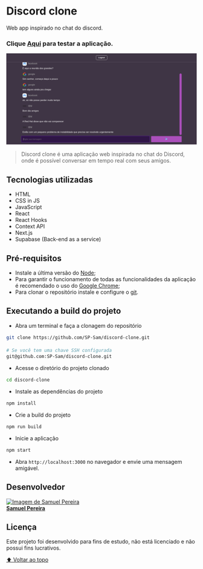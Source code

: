# Discord clone

Web app inspirado no chat do discord.

### Clique [Aqui](https://spsam-discordclone.vercel.app/) para testar a aplicação.

<img src="./public/discord_clone_demo.png" alt="Home page 1">

> Discord clone é uma aplicação web inspirada no chat do Discord, onde é possível conversar em tempo real com seus amigos.

## Tecnologias utilizadas
* HTML
* CSS in JS
* JavaScript
* React
* React Hooks
* Context API
* Next.js
* Supabase (Back-end as a service)

## Pré-requisitos
* Instale a última versão do [Node](https://nodejs.org/en/);
* Para garantir o funcionamento de todas as funcionalidades da aplicação é recomendado o uso do [Google Chrome](https://www.google.com/intl/pt-BR/chrome/);
* Para clonar o repositório instale e configure o [git](https://git-scm.com/).

## Executando a build do projeto
* Abra um terminal e faça a clonagem do repositório
```bash
git clone https://github.com/SP-Sam/discord-clone.git

# Se você tem uma chave SSH configurada
git@github.com:SP-Sam/discord-clone.git
```
* Acesse o diretório do projeto clonado
```bash
cd discord-clone
```
* Instale as dependências do projeto
```bash
npm install
```
* Crie a build do projeto
```bash
npm run build
```
* Inicie a aplicação
```bash
npm start
```
* Abra `http://localhost:3000` no navegador e envie uma mensagem amigável.

## Desenvolvedor
<a href="https://www.linkedin.com/in/spsam/">
  <img src="https://avatars.githubusercontent.com/u/72403810?v=4" width="100px" alt="Imagem de Samuel Pereira">
  <br>
  <b>Samuel Pereira</b>
</a>

## Licença
Este projeto foi desenvolvido para fins de estudo, não está licenciado e não possui fins lucrativos.

[⬆️ Voltar ao topo](#discord-clone)
<br>